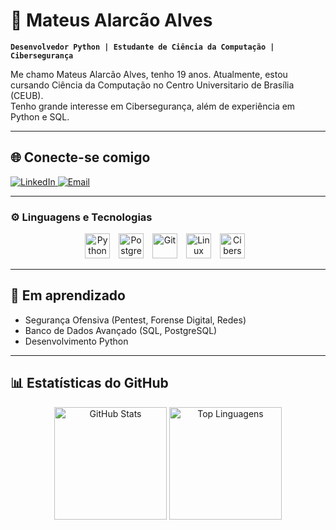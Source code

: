 # 🤖 Mateus Alarcão Alves

**`Desenvolvedor Python | Estudante de Ciência da Computação | Cibersegurança`**

Me chamo Mateus Alarcão Alves, tenho 19 anos. Atualmente, estou cursando Ciência da Computação no Centro Universitario de Brasília (CEUB).  
Tenho grande interesse em Cibersegurança, além de experiência em Python e SQL. 

---

## 🌐 Conecte-se comigo

<p align="left">
  <a href="https://www.linkedin.com/in/alarcao-alves10/" target="_blank">
    <img src="https://img.shields.io/badge/LinkedIn-Connect-0A66C2?style=for-the-badge&logo=linkedin&logoColor=white" alt="LinkedIn"/>
  </a>
  <a href="mailto:mateusalves0754@gmail.com" target="_blank">
    <img src="https://img.shields.io/badge/Email-Send-FF6F61?style=for-the-badge&logo=gmail&logoColor=white" alt="Email"/>
  </a>
</p>

---

### ⚙️ Linguagens e Tecnologias

<p align="center">
  <img src="https://cdn.jsdelivr.net/gh/devicons/devicon@latest/icons/python/python-original.svg" title="Python" alt="Python" width="40" style="padding-right:10px;"/>
  <img src="https://cdn.jsdelivr.net/gh/devicons/devicon@latest/icons/postgresql/postgresql-original.svg" title="PostgreSQL" alt="PostgreSQL" width="40" style="padding-right:10px;"/>
  <img src="https://cdn.jsdelivr.net/gh/devicons/devicon@latest/icons/git/git-original.svg" title="Git" alt="Git" width="40" style="padding-right:10px;"/>
  <img src="https://cdn.jsdelivr.net/gh/devicons/devicon@latest/icons/linux/linux-original.svg" title="Linux" alt="Linux" width="40" style="padding-right:10px;"/>
  <img src="https://cdn-icons-png.flaticon.com/512/3135/3135715.png" title="Cibersegurança" alt="Cibersegurança" width="40" style="padding-right:10px;"/>
</p>

---

## 🎯 Em aprendizado

-  Segurança Ofensiva (Pentest, Forense Digital, Redes)  
-  Banco de Dados Avançado (SQL, PostgreSQL)  
-  Desenvolvimento Python  

---

## 📊 Estatísticas do GitHub

<p align="center">
  <img 
    alt="GitHub Stats" 
    height="180" 
    src="https://github-readme-stats.vercel.app/api?username=mateus-alarcao&show_icons=true&theme=tokyonight&locale=pt-br" 
  />
  <img 
    alt="Top Linguagens" 
    height="180" 
    src="https://github-readme-stats.vercel.app/api/top-langs/?username=mateus-alarcao&theme=tokyonight&layout=compact&custom_title=Tecnologias&langs_count=9" 
  />
</
